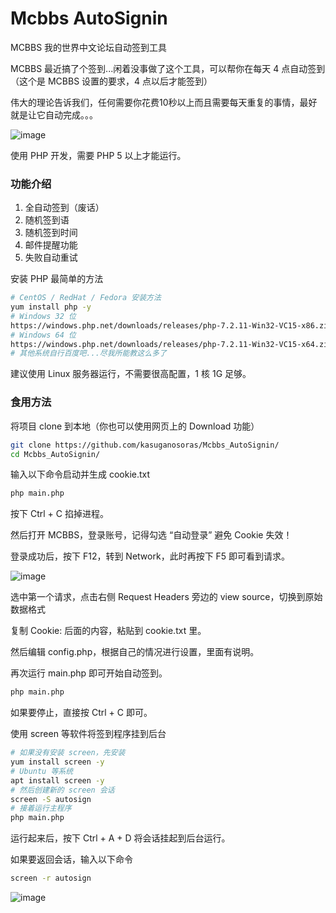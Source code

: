 # Mcbbs AutoSignin
MCBBS 我的世界中文论坛自动签到工具

MCBBS 最近搞了个签到...闲着没事做了这个工具，可以帮你在每天 4 点自动签到（这个是 MCBBS 设置的要求，4 点以后才能签到）

伟大的理论告诉我们，任何需要你花费10秒以上而且需要每天重复的事情，最好就是让它自动完成。。。

![image](https://i.natfrp.org/295cda0546ba96bef684ea4b54d0cdcc.png)

使用 PHP 开发，需要 PHP 5 以上才能运行。

### 功能介绍
1. 全自动签到（废话）
2. 随机签到语
3. 随机签到时间
4. 邮件提醒功能
5. 失败自动重试

安装 PHP 最简单的方法
````bash
# CentOS / RedHat / Fedora 安装方法
yum install php -y
# Windows 32 位
https://windows.php.net/downloads/releases/php-7.2.11-Win32-VC15-x86.zip
# Windows 64 位
https://windows.php.net/downloads/releases/php-7.2.11-Win32-VC15-x64.zip
# 其他系统自行百度吧...尽我所能教这么多了
````
建议使用 Linux 服务器运行，不需要很高配置，1 核 1G 足够。

### 食用方法
将项目 clone 到本地（你也可以使用网页上的 Download 功能）
````bash
git clone https://github.com/kasuganosoras/Mcbbs_AutoSignin/
cd Mcbbs_AutoSignin/
````
输入以下命令启动并生成 cookie.txt
````bash
php main.php
````
按下 Ctrl + C 掐掉进程。

然后打开 MCBBS，登录账号，记得勾选 “自动登录” 避免 Cookie 失效！

登录成功后，按下 F12，转到 Network，此时再按下 F5 即可看到请求。

![image](https://i.natfrp.org/a46c50dd53f6806b9deb8fb49869e799.png?s=1)

选中第一个请求，点击右侧 Request Headers 旁边的 view source，切换到原始数据格式

复制 Cookie: 后面的内容，粘贴到 cookie.txt 里。

然后编辑 config.php，根据自己的情况进行设置，里面有说明。

再次运行 main.php 即可开始自动签到。
````bash
php main.php
````
如果要停止，直接按 Ctrl + C 即可。

使用 screen 等软件将签到程序挂到后台
````bash
# 如果没有安装 screen，先安装
yum install screen -y
# Ubuntu 等系统
apt install screen -y
# 然后创建新的 screen 会话
screen -S autosign
# 接着运行主程序
php main.php
````
运行起来后，按下 Ctrl + A + D 将会话挂起到后台运行。

如果要返回会话，输入以下命令
````bash
screen -r autosign
````

![image](https://i.natfrp.org/23308795e724c6f551d1ac49e9858811.png)
